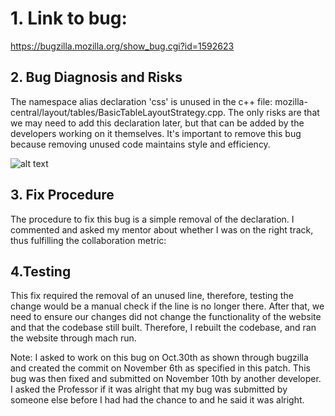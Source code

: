 # 1. Link to bug:
https://bugzilla.mozilla.org/show_bug.cgi?id=1592623

## 2. Bug Diagnosis and Risks
The namespace alias declaration 'css' is unused in the c++ file: mozilla-central/layout/tables/BasicTableLayoutStrategy.cpp. 
The only risks are that we may need to add this declaration later, but that can be added by the developers working on it themselves. 
It's important to remove this bug because removing unused code maintains style and efficiency.

![alt text](http://url/to/img.png)

## 3. Fix Procedure
The procedure to fix this bug is a simple removal of the declaration. 
I commented and asked my mentor about whether I was on the right track, thus fulfilling the collaboration metric: 

## 4.Testing
This fix required the removal of an unused line, therefore, testing the change would be a manual check if the line is no longer there. 
After that, we need to ensure our changes did not change the functionality of the website and that the codebase still built. 
Therefore, I rebuilt the codebase, and ran the website through mach run. 
	

Note:
I asked to work on this bug on Oct.30th as shown through bugzilla and created the commit on November 6th as specified in this patch.
This bug was then fixed and submitted on November 10th by another developer. I asked the Professor if it was alright that my bug was 
submitted by someone else before I had had the chance to and he said it was alright.


